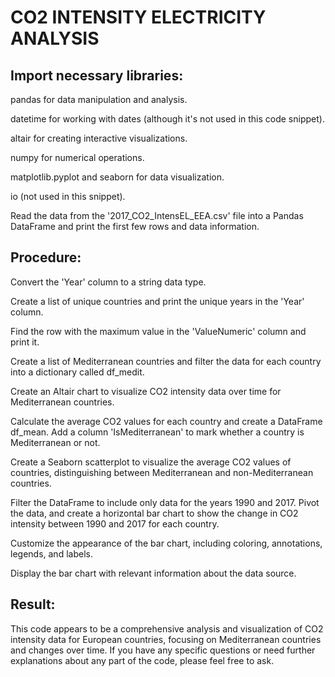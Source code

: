 # CO2 INTENSITY ELECTRICITY ANALYSIS

<h2>Import necessary libraries:</h2>

pandas for data manipulation and analysis.

datetime for working with dates (although it's not used in this code snippet).

altair for creating interactive visualizations.

numpy for numerical operations.

matplotlib.pyplot and seaborn for data visualization.

io (not used in this snippet).

Read the data from the '2017_CO2_IntensEL_EEA.csv' file into a Pandas DataFrame and print the first few rows and data information.

<h2>Procedure:</h2>

Convert the 'Year' column to a string data type.

Create a list of unique countries and print the unique years in the 'Year' column.

Find the row with the maximum value in the 'ValueNumeric' column and print it.

Create a list of Mediterranean countries and filter the data for each country into a dictionary called df_medit.

Create an Altair chart to visualize CO2 intensity data over time for Mediterranean countries.

Calculate the average CO2 values for each country and create a DataFrame df_mean. Add a column 'IsMediterranean' to mark whether a country is Mediterranean or not.

Create a Seaborn scatterplot to visualize the average CO2 values of countries, distinguishing between Mediterranean and non-Mediterranean countries.

Filter the DataFrame to include only data for the years 1990 and 2017. Pivot the data, and create a horizontal bar chart to show the change in CO2 intensity between 1990 and 2017 for each country.

Customize the appearance of the bar chart, including coloring, annotations, legends, and labels.

Display the bar chart with relevant information about the data source.

<h2>Result:</h2>

This code appears to be a comprehensive analysis and visualization of CO2 intensity data for European countries, focusing on Mediterranean countries and changes over time. If you have any specific questions or need further explanations about any part of the code, please feel free to ask.




